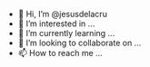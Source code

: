 - 👋 Hi, I’m @jesusdelacru
- 👀 I’m interested in ...
- 🌱 I’m currently learning ...
- 💞️ I’m looking to collaborate on ...
- 📫 How to reach me ...

<!---
jesusdelacru/jesusdelacru is a ✨ special ✨ repository because its `README.md` (this file) appears on your GitHub profile.
You can click the Preview link to take a look at your changes.
--->
